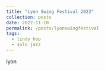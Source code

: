 ```yaml
---
title: "Lyon Swing Festival 2022"
collection: posts
date: 2022-11-10
permalink: /posts/lyonswingfestival
tags:
  - lindy hop
  - solo jazz
---
```

lyon
